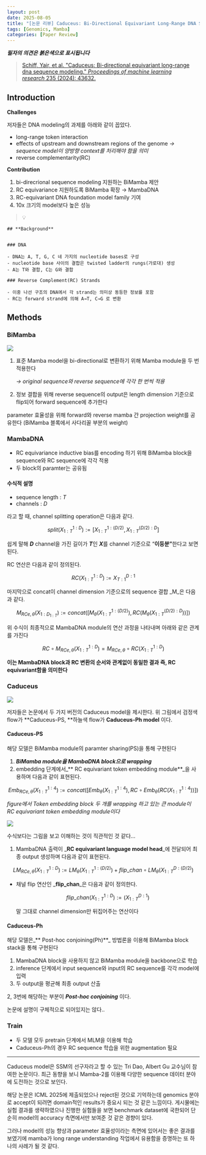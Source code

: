 ```yaml
---
layout: post
date: 2025-08-05
title: "[논문 리뷰] Caduceus: Bi-Directional Equivariant Long-Range DNA Sequence Modeling"
tags: [Genomics, Mamba]
categories: [Paper Review]
---
```


<span class="notion-red">_**필자의 의견은 붉은색으로 표시됩니다**_</span>


> [Schiff, Yair, et al. "Caduceus: Bi-directional equivariant long-range dna sequence modeling." ](https://pmc.ncbi.nlm.nih.gov/articles/PMC12189541/)[_Proceedings of machine learning research_](https://pmc.ncbi.nlm.nih.gov/articles/PMC12189541/)[ 235 (2024): 43632.](https://pmc.ncbi.nlm.nih.gov/articles/PMC12189541/)



## Introduction


**Challenges**


저자들은 DNA modeling의 과제를 아래와 같이 꼽았다.

- long-range token interaction
- effects of upstream and downstream regions of the genome 
_→ sequence model이 양방향 context를 처리해야 함을 의미_
- reverse complementarity(RC)

**Contribution**

1. bi-direcrional sequence modeling 지원하는 BiMamba 제안
1. RC equivariance 지원하도록 BiMamba 확장 → MambaDNA
1. RC-equivariant DNA foundation model family 기여
1. 10x 크기의 model보다 높은 성능

> 💡 


	## **Background**


	### DNA

	- DNA는 A, T, G, C 네 가지의 nucleotide bases로 구성
	- nucleotide base 사이의 결합은 twisted ladder의 rungs(가로대) 생성
	- A는 T와 결합, C는 G와 결합

	### Reverse Complement(RC) Strands

	- 이중 나선 구조의 DNA에서 각 strand는 의미상 동등한 정보를 포함
	- RC는 forward strand에 의해 A→T, C→G 로 변환


## Methods



### BiMamba


![](https://prod-files-secure.s3.us-west-2.amazonaws.com/542b861c-36a8-4051-84e5-8804b6728dba/2c247d59-7815-4980-99f0-8f0d21f445a7/image.png?X-Amz-Algorithm=AWS4-HMAC-SHA256&X-Amz-Content-Sha256=UNSIGNED-PAYLOAD&X-Amz-Credential=ASIAZI2LB466YH6NX6T3%2F20250926%2Fus-west-2%2Fs3%2Faws4_request&X-Amz-Date=20250926T190110Z&X-Amz-Expires=3600&X-Amz-Security-Token=IQoJb3JpZ2luX2VjEAsaCXVzLXdlc3QtMiJHMEUCIQCHT%2FQROVThQTXCuBFEa2mYAJ4P%2B84kRHAkQ2Ag5tzOfAIgbHS25iw1QXWHAMR2cTg6YA%2B%2BJiRHvWJVtLthw8Ple4kqiAQIlP%2F%2F%2F%2F%2F%2F%2F%2F%2F%2FARAAGgw2Mzc0MjMxODM4MDUiDAsPYNees4vhIAGwVSrcA7tuVWRQTjKNHJaGcO%2FTRTj5eUAiuvTDPj6FSDrVTQibFDB0lyh5l9ehHmf%2Fc%2Be3bzXGyFnVn6PXbGGFATT%2FOff2YHypnfwDzJx6DoO3Qs%2BfXmuydifXunmbwtUIyevZSm0KXa2igQ28bKxGccDvPHOzgbv0sv6RX7zuAG9hZFsd6duqdm5J46sW7H4KER1b%2F%2FOqwaq1ad4FBZ9YNZhiRSf9lPdwM%2FUjEPLfvJbneSJgBRHeGbLzTgC%2BPkVlfmZXx4qPGbt7sVbrRrGCTd82xetSKyRXekmaLtUffM%2FJg15D0keFjZQD853CFa1%2FTy7YJ%2Bdn1qrUP%2FHXnWKJHXIZp1rxAtjoLqdVlTHeZy6b14DumGlaf96SvMDLZyd6Week6nruOarvgmTapoMn9ILiCs7n%2FkNGATOM6JWdUeRRckQSPmqN6QDbNje50s7DnkHBFIwuZU%2BVML9Kr1JPhc0eOzgvUYPiuXgYYjgd%2BN6hdMQA5duh%2BMkkQZtwVaOUmgUNA1OYTLGARwY1Ms8fZ%2BYEL%2FbjteGhua485IvFwj%2B8XTDPZwBGdYLlJZP3YZfO%2BdiYVM4c%2FvLAjuVd4PydgosmGj6nBsahkJloISWFnwaB8%2B%2BHHEgr5gtXmPTJTeq5MK2828YGOqUBpPnHhyoMXAvdEdshCSASGqHhzppelY3PoTjDXU59X%2Bw45jLRvCAvQIHJemcxziGIDC6svvm7hD0nGAHb7ZM84D87SlupNq%2B%2Fa8NpWxmDyIO7qJa%2FK5NZGvkvG5Z0K6cBMl8oVWLAazCp1Zu4cPRYhtGOUUacyuUnlmc2uenvvJ%2FvHcmchHR4LMK%2BoJDHnE98dlabL0o81DWQ7niqy%2FcH8kzQeIRw&X-Amz-Signature=cf5565c628b6babdf6f50b8c8f915d86842a9b58a7309a945687c96ce86cd64a&X-Amz-SignedHeaders=host&x-amz-checksum-mode=ENABLED&x-id=GetObject)

1. 표준 Mamba model을 bi-directional로 변환하기 위해 Mamba module을 두 번 적용한다

	_→ original sequence와 reverse sequence에 각각 한 번씩 적용_

1. 정보 결합을 위해 reverse sequence의 output은 length dimension 기준으로 flip되어 forward sequence에 추가한다

parameter 효율성을 위해 forward와 reverse mamba 간 projection weight를 공유한다 (BiMamba 블록에서 사다리꼴 부분의 weight)



### MambaDNA

- RC equivariance inductive bias를 encoding 하기 위해 BiMamba block을 sequence와 RC sequence에 각각 적용
- 두 block의 paramter는 공유됨


#### 수식적 설명

- sequence length : _T_
- channels : _D_

라고 할 때,  channel splitting operation은 다음과 같다.


$$
split(X^{1:D}_{1:T}):=[X^{1:(D/2)}_{1:T},X^{(D/2):D}_{1:T}]
$$


<span class="notion-red">쉽게 말해 </span><span class="notion-red">_**D**_</span><span class="notion-red"> channel을 가진 길이가 </span><span class="notion-red">_**T**_</span><span class="notion-red">인 </span><span class="notion-red">_**X**_</span><span class="notion-red">를 channel 기준으로 “</span><span class="notion-red">**이등분”**</span><span class="notion-red">한다고 보면 된다.</span>


RC 연산은 다음과 같이 정의된다.


$$
RC(X^{1:D}_{1:T}):=X^{D:1}_{T:1}
$$


마지막으로 concat이 channel dimension 기준으로의 sequence 결합 _M_은 다음과 같다.


$$
M_{RCe,\theta}(X_{1:D_{1:T}}):=concat([M_{\theta}(X^{1:(D/2)}_{1:T}),RC(M_{\theta}(X^{(D/2):D}_{1:T}))])
$$


위 수식이 최종적으로 MambaDNA module의 연산 과정을 나타내며 아래와 같은 관계를 가진다


$$
RC\circ M_{RCe,\theta}(X^{1:D}_{1:T}) = M_{RCe,\theta} \circ RC(X^{1:D}_{1:T})
$$


**이는 MambaDNA block과 RC 변환의 순서와 관계없이 동일한 결과 즉, RC equivariant함을 의미한다**



### Caduceus


![](https://prod-files-secure.s3.us-west-2.amazonaws.com/542b861c-36a8-4051-84e5-8804b6728dba/f94a60d7-8145-473b-aef9-7c68d3ec604a/image.png?X-Amz-Algorithm=AWS4-HMAC-SHA256&X-Amz-Content-Sha256=UNSIGNED-PAYLOAD&X-Amz-Credential=ASIAZI2LB466YH6NX6T3%2F20250926%2Fus-west-2%2Fs3%2Faws4_request&X-Amz-Date=20250926T190110Z&X-Amz-Expires=3600&X-Amz-Security-Token=IQoJb3JpZ2luX2VjEAsaCXVzLXdlc3QtMiJHMEUCIQCHT%2FQROVThQTXCuBFEa2mYAJ4P%2B84kRHAkQ2Ag5tzOfAIgbHS25iw1QXWHAMR2cTg6YA%2B%2BJiRHvWJVtLthw8Ple4kqiAQIlP%2F%2F%2F%2F%2F%2F%2F%2F%2F%2FARAAGgw2Mzc0MjMxODM4MDUiDAsPYNees4vhIAGwVSrcA7tuVWRQTjKNHJaGcO%2FTRTj5eUAiuvTDPj6FSDrVTQibFDB0lyh5l9ehHmf%2Fc%2Be3bzXGyFnVn6PXbGGFATT%2FOff2YHypnfwDzJx6DoO3Qs%2BfXmuydifXunmbwtUIyevZSm0KXa2igQ28bKxGccDvPHOzgbv0sv6RX7zuAG9hZFsd6duqdm5J46sW7H4KER1b%2F%2FOqwaq1ad4FBZ9YNZhiRSf9lPdwM%2FUjEPLfvJbneSJgBRHeGbLzTgC%2BPkVlfmZXx4qPGbt7sVbrRrGCTd82xetSKyRXekmaLtUffM%2FJg15D0keFjZQD853CFa1%2FTy7YJ%2Bdn1qrUP%2FHXnWKJHXIZp1rxAtjoLqdVlTHeZy6b14DumGlaf96SvMDLZyd6Week6nruOarvgmTapoMn9ILiCs7n%2FkNGATOM6JWdUeRRckQSPmqN6QDbNje50s7DnkHBFIwuZU%2BVML9Kr1JPhc0eOzgvUYPiuXgYYjgd%2BN6hdMQA5duh%2BMkkQZtwVaOUmgUNA1OYTLGARwY1Ms8fZ%2BYEL%2FbjteGhua485IvFwj%2B8XTDPZwBGdYLlJZP3YZfO%2BdiYVM4c%2FvLAjuVd4PydgosmGj6nBsahkJloISWFnwaB8%2B%2BHHEgr5gtXmPTJTeq5MK2828YGOqUBpPnHhyoMXAvdEdshCSASGqHhzppelY3PoTjDXU59X%2Bw45jLRvCAvQIHJemcxziGIDC6svvm7hD0nGAHb7ZM84D87SlupNq%2B%2Fa8NpWxmDyIO7qJa%2FK5NZGvkvG5Z0K6cBMl8oVWLAazCp1Zu4cPRYhtGOUUacyuUnlmc2uenvvJ%2FvHcmchHR4LMK%2BoJDHnE98dlabL0o81DWQ7niqy%2FcH8kzQeIRw&X-Amz-Signature=9279fd1ec8e08fb913e4bdc14786c1695154024bb1b34b87bfbdcdb4670b439e&X-Amz-SignedHeaders=host&x-amz-checksum-mode=ENABLED&x-id=GetObject)


저자들은 논문에서 두 가지 버전의 Caduceus model을 제시한다. 위 그림에서 검정색 flow가 **Caduceus-PS, **하늘색 flow가 **Caduceus-Ph model** 이다.



#### Caduceus-PS


해당 모델은 BiMamba module의 paramter sharing(PS)을 통해 구현된다

1. _**BiMamba module을 MambaDNA block으로 wrapping**_
1. embedding 단계에서_** RC equivariant token embedding module**_을 사용하며 다음과 같이 표현된다.

$$
Emb_{RCe,\theta}(X^{1:4}_{1:T}):=concat([Emb_{\theta}(X^{1:4}_{1:T}),RC \circ Emb_{\theta}(RC(X^{1:4}_{1:T}))])
$$


_figure에서 Token embedding block 두 개를 wrapping 하고 있는 큰 module이 RC equivariant token embedding module이다_


![](https://prod-files-secure.s3.us-west-2.amazonaws.com/542b861c-36a8-4051-84e5-8804b6728dba/b175e4da-71eb-4e91-8c23-a06dabe673c9/image.png?X-Amz-Algorithm=AWS4-HMAC-SHA256&X-Amz-Content-Sha256=UNSIGNED-PAYLOAD&X-Amz-Credential=ASIAZI2LB466YH6NX6T3%2F20250926%2Fus-west-2%2Fs3%2Faws4_request&X-Amz-Date=20250926T190110Z&X-Amz-Expires=3600&X-Amz-Security-Token=IQoJb3JpZ2luX2VjEAsaCXVzLXdlc3QtMiJHMEUCIQCHT%2FQROVThQTXCuBFEa2mYAJ4P%2B84kRHAkQ2Ag5tzOfAIgbHS25iw1QXWHAMR2cTg6YA%2B%2BJiRHvWJVtLthw8Ple4kqiAQIlP%2F%2F%2F%2F%2F%2F%2F%2F%2F%2FARAAGgw2Mzc0MjMxODM4MDUiDAsPYNees4vhIAGwVSrcA7tuVWRQTjKNHJaGcO%2FTRTj5eUAiuvTDPj6FSDrVTQibFDB0lyh5l9ehHmf%2Fc%2Be3bzXGyFnVn6PXbGGFATT%2FOff2YHypnfwDzJx6DoO3Qs%2BfXmuydifXunmbwtUIyevZSm0KXa2igQ28bKxGccDvPHOzgbv0sv6RX7zuAG9hZFsd6duqdm5J46sW7H4KER1b%2F%2FOqwaq1ad4FBZ9YNZhiRSf9lPdwM%2FUjEPLfvJbneSJgBRHeGbLzTgC%2BPkVlfmZXx4qPGbt7sVbrRrGCTd82xetSKyRXekmaLtUffM%2FJg15D0keFjZQD853CFa1%2FTy7YJ%2Bdn1qrUP%2FHXnWKJHXIZp1rxAtjoLqdVlTHeZy6b14DumGlaf96SvMDLZyd6Week6nruOarvgmTapoMn9ILiCs7n%2FkNGATOM6JWdUeRRckQSPmqN6QDbNje50s7DnkHBFIwuZU%2BVML9Kr1JPhc0eOzgvUYPiuXgYYjgd%2BN6hdMQA5duh%2BMkkQZtwVaOUmgUNA1OYTLGARwY1Ms8fZ%2BYEL%2FbjteGhua485IvFwj%2B8XTDPZwBGdYLlJZP3YZfO%2BdiYVM4c%2FvLAjuVd4PydgosmGj6nBsahkJloISWFnwaB8%2B%2BHHEgr5gtXmPTJTeq5MK2828YGOqUBpPnHhyoMXAvdEdshCSASGqHhzppelY3PoTjDXU59X%2Bw45jLRvCAvQIHJemcxziGIDC6svvm7hD0nGAHb7ZM84D87SlupNq%2B%2Fa8NpWxmDyIO7qJa%2FK5NZGvkvG5Z0K6cBMl8oVWLAazCp1Zu4cPRYhtGOUUacyuUnlmc2uenvvJ%2FvHcmchHR4LMK%2BoJDHnE98dlabL0o81DWQ7niqy%2FcH8kzQeIRw&X-Amz-Signature=098d996fba152653299227caa11aed1cd60290512f9ed98f469691cd87bb6691&X-Amz-SignedHeaders=host&x-amz-checksum-mode=ENABLED&x-id=GetObject)


<span class="notion-red">수식보다는 그림을 보고 이해하는 것이 직관적인 것 같다…</span>

1. MambaDNA 출력이 _**RC equivariant language model head**_에 전달되어 최종 output 생성하며 다음과 같이 표현된다.

$$
LM_{RCe,\theta}(X^{1:D}_{1:T}):= LM_{\theta}(X^{1:(D/2)}_{1:T})+flip\_chan\circ LM_{\theta}(X^{D:(D/2)}_{1:T})
$$

- 채널 flip 연산인 _**flip\_chan**_은 다음과 같이 정의한다.

	$$
	flip\_chan(X^{1:D}_{1:T}):=(X^{D:1}_{1:T})
	$$


	말 그대로 channel dimension만 뒤집어주는 연산이다



#### Caduceus-Ph


해당 모델은_** Post-hoc conjoining(Ph)**_ 방법론을 이용해 BiMamba block stack을 통해 구현된다

1. MambaDNA block을 사용하지 않고 BiMamba module을 backbone으로 학습
1. inference 단계에서 input sequence와 input의 RC sequence를 각각 model에 입력
1. 두 output을 평균해 최종 output 산출

2, 3번에 해당하는 부분이 _**Post-hoc conjoining**_ 이다.


<span class="notion-red">논문에 설명이 구체적으로 되어있지는 않다..</span>



### Train

- 두 모델 모두 pretrain 단계에서 MLM을 이용해 학습
- Caduceus-Ph의 경우 RC sequence 학습을 위한 augmentation 필요

---


<span class="notion-red">Caduceus model은 SSM의 선구자라고 할 수 있는 Tri Dao, Albert Gu 교수님이 참여한 논문이다. 최근 동향을 보니 Mamba-2를 이용해 다양한 sequence 데이터 분야에 도전하는 것으로 보인다.</span>


<span class="notion-red">해당 논문은 ICML 2025에 제출되었으나 reject된 것으로 기억하는데 genomics 분야로 accept이 되려면 domain적인 results가 중요시 되는 것 같은 느낌이다. 게시물에는 실험 결과를 생략하였으나 진행한 실험들을 보면 benchmark dataset에 국한되어 단순히 model의 accuracy 측면에서만 보여준 것 같은 경향이 있다.</span>


<span class="notion-red">그러나 model의 성능 향상과 parameter 효율성이라는 측면에 있어서는 좋은 결과를 보였기에 mamba가 long range understanding 작업에서 유용함을 증명하는 또 하나의 사례가 될 것 같다.</span>


